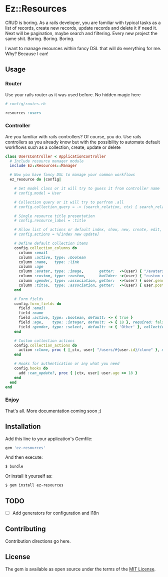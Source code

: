 # Ez::Resources
CRUD is boring. As a rails developer, you are familiar with typical tasks as a list of records, create new records, update records and delete it if need it. Next will be pagination, maybe search and filtering. Every new project the same shit. Boring. Boring. Boring.

I want to manage resources within fancy DSL that will do everything for me. Why? Because I can!

## Usage

### Router

Use your rails router as it was used before. No hidden magic here
```ruby
# config/routes.rb

resources :users

```

### Controller

Are you familiar with rails controllers? Of course, you do. Use rails controllers as you already know but with the possibility to automate default workflows such as a collection, create, update or delete

```ruby
class UsersController < ApplicationController
  # Include resource manager module
  include Ez::Resources::Manager

  # Now you have fancy DSL to manage your common workflows
  ez_resource do |config|

    # Set model class or it will try to guess it from controller name
    # config.model = User

    # Collection query or it will try to perfrom .all
    # config.collection_query = -> (search_relation, ctx) { search_relation.where(user_id: ctx.params[:user_id]) }

    # Single resource title presentation
    # config.resource_label = :title

    # Allow list of actions or default index, show, new, create, edit, update and destroy
    # config.actions = %[index new update]

    # Define default collection items
    config.collection_columns do
      column :email
      column :active, type: :boolean
      column :name,   type: :link
      column :age
      column :avatar, type: :image,       getter:  ->(user) { "/avatars/#{user.id}.jpg" }, class: "t-image-tag"
      column :custom, type: :custom,      builder: ->(user) { "custom #{user.email}" }
      column :gender, type: :association, getter:  ->(user) { user.gender.upcase }
      column :title,  type: :association, getter:  ->(user) { user.posts.pluck(:title) }, association: :posts, title: 'Post title'
    end

    # Form fields
    config.form_fields do
      field :email
      field :name
      field :active, type: :boolean, default: -> { true }
      field :age,    type: :integer, default: -> { 18 }, required: false
      field :gender, type: :select,  default: -> { 'Other' }, collection: %w(Male Female Other)
    end

    # Custom collection actions
    config.collection_actions do
      action :clone, proc { |_ctx, user| "/users/#{user.id}/clone" }, method: :post, class: 'custom-action-class'
    end

    # Hooks for authentication or any what you need
    config.hooks do
      add :can_update?, proc { |ctx, user| user.age >= 18 }
    end
  end
end
```

### Enjoy
That's all. More documentation coming soon ;)

## Installation
Add this line to your application's Gemfile:

```ruby
gem 'ez-resources'
```

And then execute:
```bash
$ bundle
```

Or install it yourself as:
```bash
$ gem install ez-resources
```

## TODO
- [ ] Add generators for configuration and I18n

## Contributing
Contribution directions go here.

## License
The gem is available as open source under the terms of the [MIT License](https://opensource.org/licenses/MIT).
